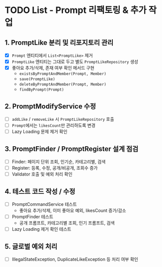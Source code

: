 # TODO List - Prompt 리팩토링 & 추가 작업

## 1. PromptLike 분리 및 리포지토리 관리
- [x] `Prompt` 엔티티에서 `List<PromptLike>` 제거
- [x] `PromptLike` 엔티티는 그대로 두고 별도 `PromptLikeRepository` 생성
- [x] 좋아요 추가/삭제, 존재 여부 확인 메서드 구현
    - `existsByPromptAndMember(Prompt, Member)`
    - `save(PromptLike)`
    - `deleteByPromptAndMember(Prompt, Member)`
    - `findByPrompt(Prompt)`

## 2. PromptModifyService 수정
- [ ] `addLike` / `removeLike` 시 `PromptLikeRepository` 호출
- [ ] `Prompt`에서는 `likesCount`만 관리하도록 변경
- [ ] Lazy Loading 문제 제거 확인

## 3. PromptFinder / PromptRegister 설계 점검
- [ ] Finder: 페이지 단위 조회, 인기순, 카테고리별, 검색
- [ ] Register: 등록, 수정, 공개/비공개, 조회수 증가
- [ ] Validator 호출 및 예외 처리 확인

## 4. 테스트 코드 작성 / 수정
- [ ] PromptCommandService 테스트
    - 좋아요 추가/삭제, 이미 좋아요 예외, likesCount 증가/감소
- [ ] PromptFinder 테스트
    - 공개 프롬프트, 카테고리별 조회, 인기 프롬프트, 검색
- [ ] Lazy Loading 제거 확인 테스트

## 5. 글로벌 예외 처리
- [ ] IllegalStateException, DuplicateLikeException 등 처리 여부 확인
